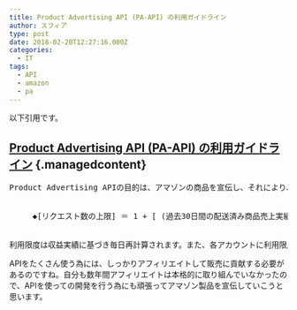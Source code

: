 ```yaml
---
title: Product Advertising API (PA-API) の利用ガイドライン
author: スフィア
type: post
date: 2018-02-20T12:27:16.000Z
categories:
  - IT
tags:
  - API
  - amazon
  - pa
---
```

以下引用です。

## <a href="https://affiliate.amazon.co.jp/help/topic/t32/ref=amb_link_113494989_3" target="_blank" rel="noopener">Product Advertising API (PA-API) の利用ガイドライン</a> {.managedcontent}

<pre class="lang:vim decode:true EnlighterJSRAW ">Product Advertising APIの目的は、アマゾンの商品を宣伝し、それにより、アソシエイトがアマゾンの宣伝広告を制作しアマゾンへトラフィックを誘導することによって紹介料を獲得できるようにすることです。しかしながら、一部の開発者様が、非常に大量の商品データを要求しながら、非常に少ない商品の売上額しか発生させていないことが判明しています。 Product Advertising API利用ガイドラインは、APIの公正かつ効率的な使用を促進するために設定されます。Product Advertising APIへのアクセスのために使用される各アカウントは、標準で最小限1秒間あたり1リクエストまでの利用が認められます。リクエスト数の上限は、以下の計算式によって定められ、最大1秒間あたり10リクエストまで認められます。


　　　◆[リクエスト数の上限] ＝ 1 + [ (過去30日間の配送済み商品売上実績/460,000円)の小数点以下を四捨五入した数 ]


利用限度は収益実績に基づき毎日再計算されます。また、各アカウントに利用限度の追加が認められるかどうかを確認するため、アマゾンへのリンクバック時にはProduct Advertising APIのレスポンスにより返されるURLを改変なしに使用しなければならず、使用されるアソシエイトタグは、Product Advertising APIアカウント所有者のEメールアドレスと同一のEメールアドレスのもとに設定されたものでなければなりません。登録アドレスが一致しない場合、上記利用コントロールが正しく適用されない恐れがありますので、ご注意ください。それぞれのアカウントのEメールアドレス情報を確認・更新するには、以下をクリックしてください。</pre>

APIをたくさん使う為には、しっかりアフィリエイトして販売に貢献する必要があるのですね。自分も数年間アフィリエイトは本格的に取り組んでいなかったので、APIを使っての開発を行う為にも頑張ってアマゾン製品を宣伝していこうと思います。

&nbsp;
